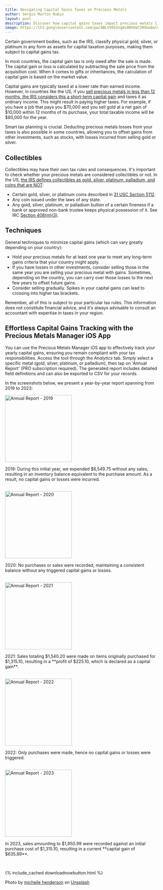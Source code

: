 ```yaml
---
title: Navigating Capital Gains Taxes on Precious Metals
author: Sergio Martin Rubio
layout: post
description: Discover how capital gains taxes impact precious metals like gold, silver, and platinum. Learn about taxation criteria, including short-term vs. long-term gains, deductions for losses, and the classification of metals as collectibles. Explore strategies to minimize taxes and explore Precious Metals app to help you filling your capital gain taxes.
image: https://lh3.googleusercontent.com/pw/ABLVV85Sng0s0N5HaC399nwbwlG6SImxMRLyr5DZQWaImXnxAxi2IEwqt-W4f6I9G62le8hCAaWN5soiYUxss8HCw94b98-4O3uoXd-yp1zGhdT0uXEd4utL3weHWqHsp_P_3nsoKzZOPhGepR_hcfBi-j2y=w1920-h1280-s-no?authuser=0
---
```


Certain government bodies, such as the IRS, classify physical gold, silver, or platinum in any form as assets for capital taxation purposes, making them subject to capital gains tax.

In most countries, the capital gain tax is only owed after the sale is made. The capital gain or loss is calculated by subtracting the sale price from the acquisition cost. When it comes to gifts or inheritances, the calculation of capital gain is based on the market value.

Capital gains are typically taxed at a lower rate than earned income. However, in countries like the US, if you [sell precious metals in less than 12 months, the IRS considers this a short-term capital gain](https://www.irs.gov/taxtopics/tc409) and taxes it as ordinary income. This might result in paying higher taxes. For example, if you have a job that pays you $70,000 and you sell gold at a net gain of $10,000 within 12 months of its purchase, your total taxable income will be $80,000 for the year.

Smart tax planning is crucial. Deducting precious metals losses from your taxes is also possible in some countries, allowing you to offset gains from other investments, such as stocks, with losses incurred from selling gold or silver.

## Collectibles

Collectibles may have their own tax rules and consequences. It's important to check whether your precious metals are considered collectibles or not. In the US, [the IRS defines collectibles as gold, silver, platinum, palladium, and coins that are NOT](https://www.irs.gov/retirement-plans/investments-in-collectibles-in-individually-directed-qualified-plan-accounts):

- Certain gold, silver, or platinum coins described in [31 USC Section 5112](https://uscode.house.gov/view.xhtml?req=(title:31%20section:5112%20edition:prelim)%20OR%20(granuleid:USC-prelim-title31-section5112)&f=treesort&num=0&edition=prelim).
- Any coin issued under the laws of any state.
- Any gold, silver, platinum, or palladium bullion of a certain fineness if a bank or approved non-bank trustee keeps physical possession of it. See IRC [Section 408(m)(3)](https://uscode.house.gov/view.xhtml?req=(title:26%20section:408%20edition:prelim)%20OR%20(granuleid:USC-prelim-title26-section408)&f=treesort&edition=prelim&num=0&jumpTo=true#substructure-location_m).

## Techniques

General techniques to minimize capital gains (which can vary greatly depending on your country):

- Hold your precious metals for at least one year to meet any long-term gains criteria that your country might apply.
- If you have losses in other investments, consider selling those in the same year you are selling your precious metal with gains. Sometimes, depending on the country, you can carry over those losses to the next few years to offset future gains.
- Consider selling gradually. Spikes in your capital gains can lead to crossing into higher tax brackets.

Remember, all of this is subject to your particular tax rules. This information does not constitute financial advice, and it's always advisable to consult an accountant with expertise in taxes in your region.

## Effortless Capital Gains Tracking with the Precious Metals Manager iOS App

You can use the Precious Metals Manager iOS app to effectively track your yearly capital gains, ensuring you remain compliant with your tax responsibilities. Access the tool through the *Analytics* tab. Simply select a specific metal (gold, silver, platinum, or palladium), then tap on 'Annual Report' (PRO subscription required). The generated report includes detailed field definitions and can also be exported to CSV for your records.

In the screenshots below, we present a year-by-year report spanning from 2019 to 2023:

<div class="row">
    <div class="col-md-4">
        <img class="rounded" width="220" src="https://lh3.googleusercontent.com/pw/ABLVV86OBQ6ymyGS91CzJiYsD1VwupHI_1q6az5HZCXDrSKEDiJn6bENqBs9YbX-wEhiUOPA3DF6JoF3ZflxUZpRIRsrM3Q29YFB3PT4p7DgOIizZVK8ZfyWdRfkwpIX6k_y77fmPA3v6b-hQNIqNgPOL0ci=w922-h2000-s-no?authuser=0" alt="Annual Report - 2019" />
    </div>
    <div class="col-md-8">
        <p>2019: During this initial year, we expended $6,549.75 without any sales, resulting in an inventory balance equivalent to the purchase amount. As a result, no capital gains or losses were incurred.</p>
    </div>
</div>
<br>
<div class="row">
    <div class="col-md-4">
        <img class="rounded" width="220" src="https://lh3.googleusercontent.com/pw/ABLVV869lk8jDtxn1Q6PxCIE0lQZC7fQwiXwE20L5IVgpnA9Rd5vwUGW_SWyBiWi3KPFLcbXzz_7mGrLDyKmAPPDrZOkEJDzqDjQG6Uhw2QTphrUl5AdNGVrvXuQteQICOknoa5YiTHCehhnbl9ehiclZsfx=w922-h2000-s-no?authuser=0" alt="Annual Report - 2020" />
    </div>
    <div class="col-md-8">
        <p>2020: No purchases or sales were recorded, maintaining a consistent balance without any triggered capital gains or losses.</p>
    </div>
</div>
<br>
<div class="row">
    <div class="col-md-4">
        <img class="rounded" width="220" src="https://lh3.googleusercontent.com/pw/ABLVV86aFA3nmGogWfC58Uzs12pbY_4tAdqpuz8stCa8YP7Q7lb7JtRW5x4Wr27PjDRZpfFVo2-oJCwxiH4QWcjNs0J1pvY5pv5KVXoMX6B4RKUryvEAzVF4sovAl7hK851t7vro9_P6nItm-TdRdtR_b3yO=w922-h2000-s-no?authuser=0" alt="Annual Report - 2021" />
    </div>
    <div class="col-md-8">
        <p>2021: Sales totaling $1,540.20 were made on items originally purchased for $1,315.10, resulting in a **profit of $225.10, which is declared as a capital gain**.</p>
    </div>
</div>
<br>
<div class="row">
    <div class="col-md-4">
        <img class="rounded" width="220" src="https://lh3.googleusercontent.com/pw/ABLVV846jKHtJ6JsE2jW_dQ4Oa51wROgqrxr8Oo6EUO_1z0mpmXT2kU69RVYCYuOUbV7t4QZHbB_v-ur3FbPwV16gkJ2Gr-6pkXjvZvTren64f7sFU7-Ps-LhZnxgRVkrrNJTLBPlkvEppEimlj85YX4yhJf=w922-h2000-s-no?authuser=0" alt="Annual Report - 2022" />
    </div>
    <div class="col-md-8">
        <p>2022: Only purchases were made, hence no capital gains or losses were triggered.</p>
    </div>
</div>
<br>
<div class="row">
    <div class="col-md-4">
        <img class="rounded" width="220" src="https://lh3.googleusercontent.com/pw/ABLVV86Pixs0Pcjd2EBJu0xyr3Vol8c8sNxW_gyR0iEpz9-2rMADQLnaRC3GzLkzNOLZXagriKU9EamMQN1KhLW4p5SCxAdQ04cJv2tNX33SEcRyzW7FOpMRPgEcOkyfFSExx1IQSGNwQBpnY3s_280fz0zi=w922-h2000-s-no?authuser=0" alt="Annual Report - 2023" />
    </div>
    <div class="col-md-8">
        <p>In 2023, sales amounting to $1,950.99 were recorded against an initial purchase cost of $1,315.10, resulting in a current **capital gain of $635.89**.</p>
    </div>
</div>
<br>

{% include_cached downloadnowbutton.html %}
<br>

Photo by <a href="https://unsplash.com/@micheile?utm_content=creditCopyText&utm_medium=referral&utm_source=unsplash">micheile henderson</a> on <a href="https://unsplash.com/photos/green-plant-in-clear-glass-cup-SoT4-mZhyhE?utm_content=creditCopyText&utm_medium=referral&utm_source=unsplash">Unsplash</a>
